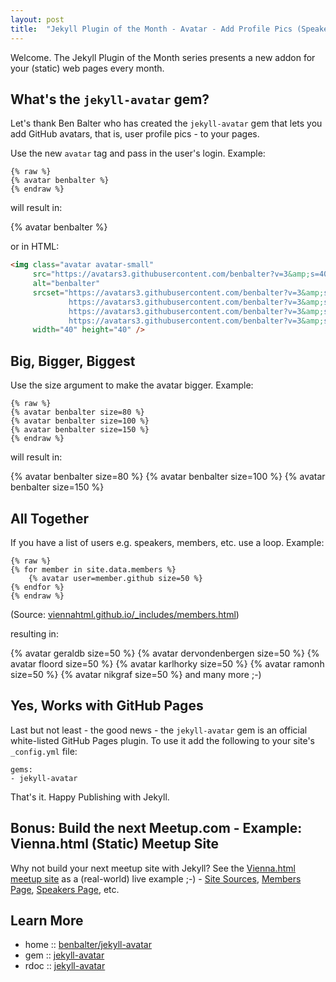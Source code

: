 ```yaml
---
layout: post
title:  "Jekyll Plugin of the Month - Avatar - Add Profile Pics (Speakers, Members, etc.) to Your Pages"
---
```



Welcome. 
The Jekyll Plugin of the Month series presents a new addon for your (static) web pages
every month.



## What's the `jekyll-avatar` gem?

Let's thank
Ben Balter who has created the `jekyll-avatar` gem 
that lets you add GitHub avatars, 
that is, user profile pics - to your pages.


Use the new `avatar` tag and pass in the user's login. Example:

```
{% raw %}
{% avatar benbalter %}
{% endraw %}
```

will result in:

{% avatar benbalter %}

or in HTML:

```html
<img class="avatar avatar-small" 
     src="https://avatars3.githubusercontent.com/benbalter?v=3&amp;s=40" 
     alt="benbalter" 
     srcset="https://avatars3.githubusercontent.com/benbalter?v=3&amp;s=40 1x, 
             https://avatars3.githubusercontent.com/benbalter?v=3&amp;s=80 2x, 
             https://avatars3.githubusercontent.com/benbalter?v=3&amp;s=120 3x, 
             https://avatars3.githubusercontent.com/benbalter?v=3&amp;s=160 4x" 
     width="40" height="40" />
```


## Big, Bigger, Biggest

Use the size argument to make the avatar bigger. Example:

```
{% raw %}
{% avatar benbalter size=80 %}
{% avatar benbalter size=100 %}
{% avatar benbalter size=150 %}
{% endraw %}
```

will result in:

{% avatar benbalter size=80 %}
{% avatar benbalter size=100 %}
{% avatar benbalter size=150 %}


## All Together 

If you have a list of users e.g. speakers, members, etc. 
use a loop. Example:

```
{% raw %}
{% for member in site.data.members %}
    {% avatar user=member.github size=50 %}
{% endfor %}
{% endraw %}

```

(Source: [viennahtml.github.io/_includes/members.html](https://github.com/viennahtml/viennahtml.github.io/blob/master/_includes/members.html))

resulting in:

{% avatar geraldb size=50 %}
{% avatar dervondenbergen size=50 %}
{% avatar floord size=50 %}
{% avatar karlhorky size=50 %}
{% avatar ramonh size=50 %} 
{% avatar nikgraf size=50 %} and many more ;-)


## Yes, Works with GitHub Pages 

Last but not least - the good news - the `jekyll-avatar` gem is an official 
white-listed GitHub Pages plugin. To use it add the following 
to your site's `_config.yml` file:

```
gems:
- jekyll-avatar
```

That's it. Happy Publishing with Jekyll.

## Bonus: Build the next Meetup.com - Example: Vienna.html (Static) Meetup Site

Why not build your next meetup site with Jekyll?
See the [Vienna.html meetup site](http://viennahtml.github.io/) as a (real-world) live example ;-) - 
[Site Sources](https://github.com/viennahtml/viennahtml.github.io), 
[Members Page](http://viennahtml.github.io/members), 
[Speakers Page](http://viennahtml.github.io/speakers), etc.

## Learn More

- home :: [benbalter/jekyll-avatar](https://github.com/benbalter/jekyll-avatar)
- gem :: [jekyll-avatar](https://rubygems.org/gems/jekyll-avatar)
- rdoc :: [jekyll-avatar](http://rubydoc.info/gems/jekyll-avatar)
